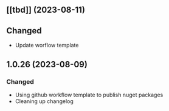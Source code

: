 
## [[tbd]] (2023-08-11)

## Changed
* Update worflow template

## 1.0.26 (2023-08-09)

### Changed
* Using github workflow template to publish nuget packages
* Cleaning up changelog
